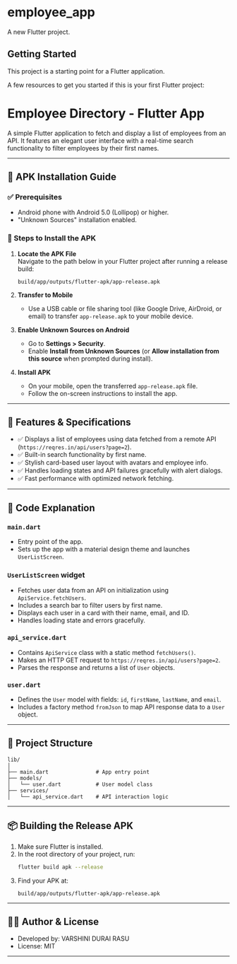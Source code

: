 # employee_app

A new Flutter project.

## Getting Started

This project is a starting point for a Flutter application.

A few resources to get you started if this is your first Flutter project:

# Employee Directory - Flutter App

A simple Flutter application to fetch and display a list of employees from an API. It features an elegant user interface with a real-time search functionality to filter employees by their first names.

---

## 📱 APK Installation Guide

### ✅ Prerequisites

- Android phone with Android 5.0 (Lollipop) or higher.
- "Unknown Sources" installation enabled.

### 🔄 Steps to Install the APK

1. **Locate the APK File**  
   Navigate to the path below in your Flutter project after running a release build:  
   ```
   build/app/outputs/flutter-apk/app-release.apk
   ```

2. **Transfer to Mobile**
   - Use a USB cable or file sharing tool (like Google Drive, AirDroid, or email) to transfer `app-release.apk` to your mobile device.

3. **Enable Unknown Sources on Android**
   - Go to **Settings > Security**.
   - Enable **Install from Unknown Sources** (or **Allow installation from this source** when prompted during install).

4. **Install APK**
   - On your mobile, open the transferred `app-release.apk` file.
   - Follow the on-screen instructions to install the app.

---

## 🚀 Features & Specifications

- ✅ Displays a list of employees using data fetched from a remote API (`https://reqres.in/api/users?page=2`).
- ✅ Built-in search functionality by first name.
- ✅ Stylish card-based user layout with avatars and employee info.
- ✅ Handles loading states and API failures gracefully with alert dialogs.
- ✅ Fast performance with optimized network fetching.

---

## 🧠 Code Explanation

### `main.dart`
- Entry point of the app.
- Sets up the app with a material design theme and launches `UserListScreen`.

### `UserListScreen` widget
- Fetches user data from an API on initialization using `ApiService.fetchUsers`.
- Includes a search bar to filter users by first name.
- Displays each user in a card with their name, email, and ID.
- Handles loading state and errors gracefully.

### `api_service.dart`
- Contains `ApiService` class with a static method `fetchUsers()`.
- Makes an HTTP GET request to `https://reqres.in/api/users?page=2`.
- Parses the response and returns a list of `User` objects.

### `user.dart`
- Defines the `User` model with fields: `id`, `firstName`, `lastName`, and `email`.
- Includes a factory method `fromJson` to map API response data to a `User` object.

---

## 🧩 Project Structure

```
lib/
│
├── main.dart               # App entry point
├── models/
│   └── user.dart           # User model class
├── services/
│   └── api_service.dart    # API interaction logic
```

---

## 📦 Building the Release APK

1. Make sure Flutter is installed.
2. In the root directory of your project, run:
   ```bash
   flutter build apk --release
   ```
3. Find your APK at:
   ```
   build/app/outputs/flutter-apk/app-release.apk
   ```

---

## 👨‍💻 Author & License

- Developed by: VARSHINI DURAI RASU
- License: MIT

---


